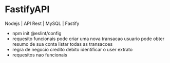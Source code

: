 # FastifyAPI
Nodejs | API Rest | MySQL | Fastify
- npm init @eslint/config
- requesito funcionais
    pode criar uma nova transacao
    usuario pode obter resumo de sua conta
    listar todas as transacoes
- regra de negocio
   credito
   debito
   identificar o user
   extrato
- requesitos nao funcionais
